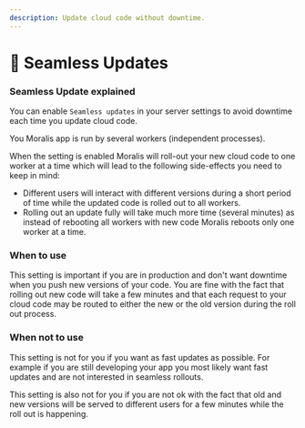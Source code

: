```yaml
---
description: Update cloud code without downtime.
---
```


# 🥳 Seamless Updates

### Seamless Update explained

You can enable `Seamless updates` in your server settings to avoid downtime each time you update cloud code.

You Moralis app is run by several workers (independent processes).

When the setting is enabled Moralis will roll-out your new cloud code to one worker at a time which will lead to the following side-effects you need to keep in mind:

* Different users will interact with different versions during a short period of time while the updated code is rolled out to all workers.
* Rolling out an update fully will take much more time (several minutes) as instead of rebooting all workers with new code Moralis reboots only one worker at a time.&#x20;

### When to use

This setting is important if you are in production and don't want downtime when you push new versions of your code. You are fine with the fact that rolling out new code will take a few minutes and that each request to your cloud code may be routed to either the new or the old version during the roll out process.

### When not to use

This setting is not for you if you want as fast updates as possible. For example if you are still developing your app you most likely want fast updates and are not interested in seamless rollouts.

This setting is also not for you if you are not ok with the fact that old and new versions will be served to different users for a few minutes while the roll out is happening.
